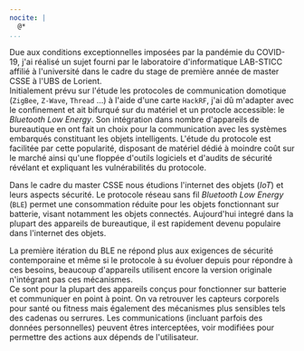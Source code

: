 ```yaml
---
nocite: |
  @*
...
```


Due aux conditions exceptionnelles imposées par la pandémie du COVID-19, j'ai réalisé un sujet fourni par le laboratoire d'informatique LAB-STICC affilié à l'université dans le cadre du stage de première année de master CSSE à l'UBS de Lorient.  
Initialement prévu sur l'étude les protocoles de communication domotique (`ZigBee`, `Z-Wave`, `Thread` ...) à l'aide d'une carte `HackRF`, j'ai dû m'adapter avec le confinement et ait bifurqué sur du matériel et un protocle accessible: le *Bluetooth Low Energy*. Son intégration dans nombre d'appareils de bureautique en ont fait un choix pour la communication avec les systèmes embarqués constituant les objets intelligents. L'étude du protocole est facilitée par cette popularité, disposant de matériel dédié à moindre coût sur le marché ainsi qu'une floppée d'outils logiciels et d'audits de sécurité révélant et expliquant les vulnérabilités du protocole.

Dans le cadre du master CSSE nous étudions l'internet des objets (*IoT*) et leurs aspects sécurité. Le protocole réseau sans fil *Bluetooth Low Energy* (`BLE`) permet une consommation réduite pour les objets fonctionnant sur batterie, visant notamment les objets connectés. Aujourd'hui integré dans la plupart des appareils de bureautique, il est rapidement devenu populaire dans l'internet des objets.

La première itération du BLE ne répond plus aux exigences de sécurité contemporaine et même si le protocole à su évoluer depuis pour répondre à ces besoins, beaucoup d'appareils utilisent encore la version originale n'intégrant pas ces mécanismes.  
Ce sont pour la plupart des appareils conçus pour fonctionner sur batterie et communiquer en point à point. On va retrouver les capteurs corporels pour santé ou fitness mais également des mécanismes plus sensibles tels des cadenas ou serrures. Les communications (incluant parfois des données personnelles) peuvent êtres interceptées, voir modifiées pour permettre des actions aux dépends de l'utilisateur.